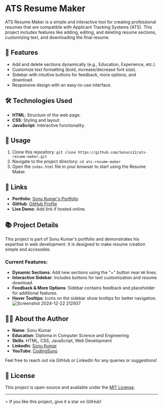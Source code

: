 # ATS Resume Maker

ATS Resume Maker is a simple and interactive tool for creating professional resumes that are compatible with Applicant Tracking Systems (ATS). This project includes features like adding, editing, and deleting resume sections, customizing text, and downloading the final resume.

## 🚀 Features

- Add and delete sections dynamically (e.g., Education, Experience, etc.).
- Customize text formatting (bold, increase/decrease font size).
- Sidebar with intuitive buttons for feedback, more options, and download.
- Responsive design with an easy-to-use interface.

## 🛠️ Technologies Used

- **HTML**: Structure of the web page.
- **CSS**: Styling and layout.
- **JavaScript**: Interactive functionality.

## 📖 Usage

1. Clone this repository: `git clone https://github.com/Sonucs12/ats-resume-maker.git`
2. Navigate to the project directory: `cd ats-resume-maker`
3. Open the `index.html` file in your browser to start using the Resume Maker.

## 🔗 Links

- **Portfolio**: [Sonu Kumar's Portfolio](https://sonucs-portfolio.netlify.app/)
- **GitHub**: [GitHub Profile](https://github.com/Sonucs12)
- **Live Demo**: Add link if hosted online.

## 📚 Project Details

This project is part of Sonu Kumar's portfolio and demonstrates his expertise in web development. It is designed to make resume creation simple and accessible.

### Current Features:
- **Dynamic Sections**: Add new sections using the "+" button near `HR` lines.
- **Interactive Sidebar**: Includes buttons for text customization and resume download.
- **Feedback & More Options**: Sidebar contains feedback and placeholder for additional features.
- **Hover Tooltips**: Icons on the sidebar show tooltips for better navigation.
![Screenshot 2024-12-22 212937](https://github.com/user-attachments/assets/7563823f-366c-47b8-9e71-a7aec769e8fe)

## 🧑‍💻 About the Author

- **Name**: Sonu Kumar  
- **Education**: Diploma in Computer Science and Engineering  
- **Skills**: HTML, CSS, JavaScript, Web Development  
- **LinkedIn**: [Sonu Kumar](https://www.linkedin.com/in/sonu-kumar-15b6b3239/)  
- **YouTube**: [CodingSuno](https://www.youtube.com/@CodingSuno)  

Feel free to reach out via GitHub or LinkedIn for any queries or suggestions!

## 📜 License

This project is open-source and available under the [MIT License](LICENSE).

---

⭐ If you like this project, give it a star on GitHub!
